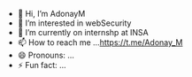 - 👋 Hi, I’m AdonayM
- 👀 I’m interested in webSecurity
- 🌱 I’m currently on internshp at INSA
- 📫 How to reach me ...https://t.me/Adonay_M
- 😄 Pronouns: ...
- ⚡ Fun fact: ...

<!---
AdonayM/AdonayM is a ✨ special ✨ repository because its `README.md` (this file) appears on your GitHub profile.
You can click the Preview link to take a look at your changes.
--->
